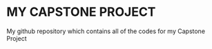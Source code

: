 # **MY CAPSTONE PROJECT**

My github repository which contains all of the codes for my Capstone Project